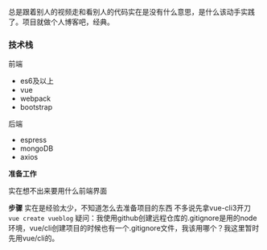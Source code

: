 总是跟着别人的视频走和看别人的代码实在是没有什么意思，是什么该动手实践了。项目就做个人博客吧，经典。

### 技术栈

前端

* es6及以上
* vue
* webpack
* bootstrap



后端

* espress
* mongoDB
* axios



**准备工作** 

实在想不出来要用什么前端界面

**步骤**
实在是经验太少，不知道怎么去准备项目的东西
不多说先拿vue-cli3开刀
`vue create vueblog` 
疑问：我使用github创建远程仓库的.gitignore是用的node环境，vue/cli创建项目的时候也有一个.gitignore文件，我该用哪个？我这里暂时先用vue/cli的。

